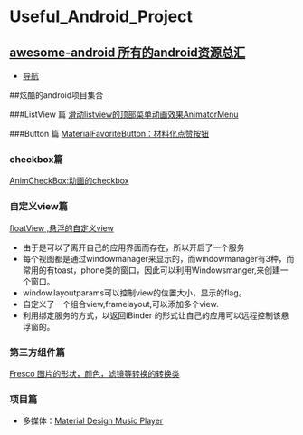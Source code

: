 # Useful_Android_Project

## <a href="http://snowdream.github.io/awesome-android/"> awesome-android 所有的android资源总汇</a> 
- <a href="https://github.com/snowdream/awesome-android">导航</a><br/>

##炫酷的android项目集合

###ListView 篇
<a href="https://github.com/xuechinahb/AnimatorMenu">滑动listview的顶部菜单动画效果AnimatorMenu</a>
<br/>

###Button 篇
<a href="https://github.com/IvBaranov/MaterialFavoriteButton"> MaterialFavoriteButton：材料化点赞按钮</a> </be>


### checkbox篇
<a href = "https://github.com/lguipeng/AnimCheckBox">AnimCheckBox:动画的checkbox </a> </br>


### 自定义view篇
<a href ="https://github.com/pengjianbo/FloatViewFinal">floatView ,悬浮的自定义view </a>
- 由于是可以了离开自己的应用界面而存在，所以开启了一个服务
- 每个视图都是通过windowmanager来显示的，而windowmanager有3种，而常用的有toast，phone类的窗口，因此可以利用Windowsmanger,来创建一个窗口。
- window.layoutparams可以控制view的位置大小，显示的flag。
- 自定义了一个组合view,framelayout,可以添加多个view.
- 利用绑定服务的方式，以返回IBinder 的形式让自己的应用可以远程控制该悬浮窗的。


### 第三方组件篇
<a href="https://github.com/wasabeef/fresco-processors">Fresco 图片的形状，颜色，滤镜等转换的转换类</a>




### 项目篇
-  多媒体：<a href = "https://github.com/naman14/Timber">Material Design Music Player</a></br>
